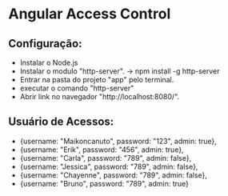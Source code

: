 # Angular Access Control

## Configuração:
- Instalar o Node.js
- Instalar o modulo "http-server". -> npm install -g http-server
- Entrar na pasta do projeto "app" pelo terminal. 
- executar o comando "http-server" 
- Abrir link no navegador "http://localhost:8080/".

## Usuário de Acessos: 

- {username: "Maikoncanuto", password: "123", admin: true},
- {username: "Erik", password: "456", admin: true},
- {username: "Carla", password: "789", admin: false},
- {username: "Jessica", password: "789", admin: false},
- {username: "Chayenne", password: "789", admin: false},
- {username: "Bruno", password: "789", admin: true}
